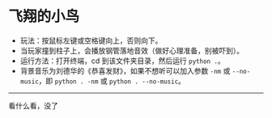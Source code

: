 # 飞翔的小鸟

- 玩法：按鼠标左键或空格键向上，否则向下。
- 当玩家撞到柱子上，会播放钢管落地音效（做好心理准备，别被吓到）。
- 运行方法：打开终端，cd 到该文件夹目录，然后运行 `python .`。
- 背景音乐为刘德华的《恭喜发财》，如果不想听可以加入参数 `-nm` 或 `--no-music`，即 `python . -nm` 或 `python . --no-music`。

---

看什么看，没了
